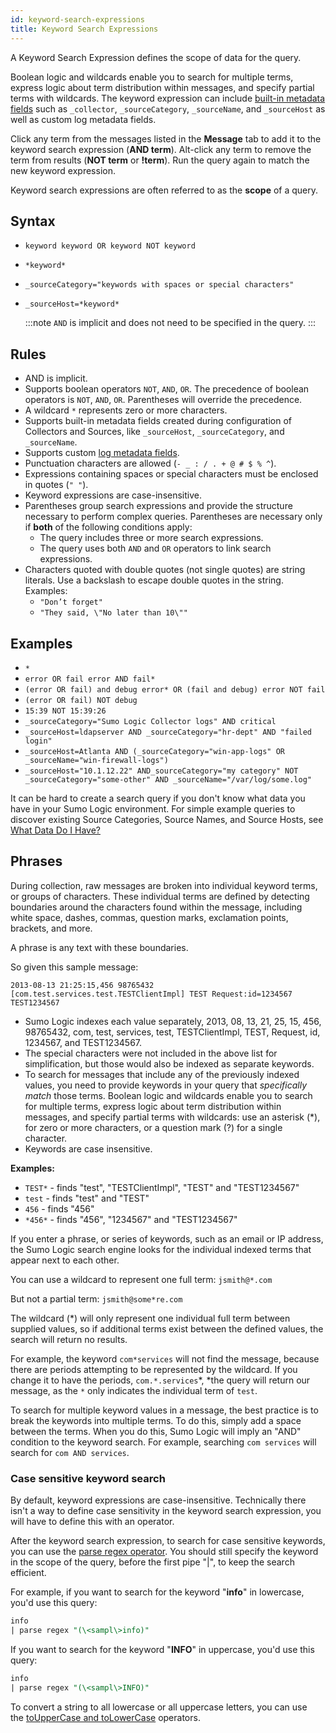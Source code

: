 ```yaml
---
id: keyword-search-expressions
title: Keyword Search Expressions
---
```




A Keyword Search Expression defines the scope of data for the query.

Boolean logic and wildcards enable you to search for multiple terms, express logic about term distribution within messages, and specify
partial terms with wildcards. The keyword expression can include [built-in metadata fields](../search-basics/built-in-metadata.md) such as `_collector`, `_sourceCategory`, `_sourceName`, and `_sourceHost` as well as custom log metadata fields.

Click any term from the messages listed in the **Message** tab to add it to the keyword search expression (**AND term**). Alt-click any term to remove the term from results (**NOT term** or **!term**). Run the query again to match the new keyword expression.

Keyword search expressions are often referred to as the **scope** of a query.

## Syntax

* `keyword keyword OR keyword NOT keyword`
* `*keyword*`
* `_sourceCategory="keywords with spaces or special characters"`
* `_sourceHost=*keyword*`

    :::note
    `AND` is implicit and does not need to be specified in the query.
    :::

## Rules

* AND is implicit.
* Supports boolean operators `NOT`, `AND`, `OR`. The precedence of boolean operators is `NOT`, `AND`, `OR`. Parentheses will override the precedence.
* A wildcard `*` represents zero or more characters.
* Supports built-in metadata fields created during configuration of Collectors and Sources, like `_sourceHost`, `_sourceCategory`, and `_sourceName`.
* Supports custom [log metadata fields](docs/manage/fields.md).
* Punctuation characters are allowed (`- _ : / . + @ # $ % ^`).
* Expressions containing spaces or special characters must be enclosed in quotes (`" "`).
* Keyword expressions are case-insensitive.
* Parentheses group search expressions and provide the structure necessary to perform complex queries. Parentheses are necessary only if **both** of the following conditions apply:
    * The query includes three or more search expressions.
    * The query uses both `AND` and `OR` operators to link search expressions.
* Characters quoted with double quotes (not single quotes) are string literals. Use a backslash to escape double quotes in the string. Examples:
    * `"Don’t forget"`
    * `"They said, \"No later than 10\""`

## Examples

* `*`
* `error OR fail error AND fail*`
* `(error OR fail) and debug error* OR (fail and debug) error NOT fail`
* `(error OR fail) NOT debug`
* `15:39 NOT 15:39:26`
* `_sourceCategory="Sumo Logic Collector logs" AND critical`
* `_sourceHost=ldapserver AND _sourceCategory="hr-dept" AND "failed login"`
* `_sourceHost=Atlanta AND (_sourceCategory="win-app-logs" OR _sourceName="win-firewall-logs")`
* `_sourceHost="10.1.12.22" AND_sourceCategory="my category" NOT _sourceCategory="some-other" AND _sourceName="/var/log/some.log"`

It can be hard to create a search query if you don't know what data you have in your Sumo Logic environment. For simple example queries to discover existing Source Categories, Source Names, and Source Hosts, see [What Data Do I Have?](/docs/search/get-started-with-search/build-search)

## Phrases

During collection, raw messages are broken into individual keyword terms, or groups of characters. These individual terms are defined by detecting boundaries around the characters found within the message, including white space, dashes, commas, question marks, exclamation
points, brackets, and more.

A phrase is any text with these boundaries.

So given this sample message:

```
2013-08-13 21:25:15,456 98765432 [com.test.services.test.TESTClientImpl] TEST Request:id=1234567 TEST1234567
```

* Sumo Logic indexes each value separately, 2013, 08, 13, 21, 25, 15, 456, 98765432, com, test, services, test, TESTClientImpl, TEST, Request, id, 1234567, and TEST1234567.
* The special characters were not included in the above list for simplification, but those would also be indexed as separate keywords.
* To search for messages that include any of the previously indexed values, you need to provide keywords in your query that *specifically match* those terms. Boolean logic and wildcards enable you to search for multiple terms, express logic about term distribution within messages, and specify partial terms with wildcards: use an asterisk (\*), for zero or more characters, or a question mark (?) for a single character.
* Keywords are case insensitive.

**Examples:**

* `TEST*` - finds "test", "TESTClientImpl", "TEST" and "TEST1234567"
* `test` - finds "test" and "TEST" 
* `456` - finds "456" 
* `*456*` - finds "456", "1234567" and "TEST1234567"

If you enter a phrase, or series of keywords, such as an email or IP address, the Sumo Logic search engine looks for the individual indexed terms that appear next to each other.

You can use a wildcard to represent one full term: `jsmith@*.com`

But not a partial term: `jsmith@some*re.com`

The wildcard (\*) will only represent one individual full term between supplied values, so if additional terms exist between the defined values, the search will return no results.

For example, the keyword `com*services` will not find the message, because there are periods attempting to be represented by the wildcard. If you change it to have the periods, `com.*.services`*, *the query will return our message, as the `*` only indicates the individual term of `test`.

To search for multiple keyword values in a message, the best practice is to break the keywords into multiple terms. To do this, simply add a space between the terms. When you do this, Sumo Logic will imply an "AND" condition to the keyword search. For example, searching `com services` will search for `com AND services`.

### Case sensitive keyword search

By default, keyword expressions are case-insensitive. Technically there isn't a way to define case sensitivity in the keyword search  expression, you will have to define this with an operator. 

After the keyword search expression, to search for case sensitive keywords, you can use the [parse regex operator](../../search-query-language/parse-operators/parse-variable-patterns-using-regex.md). You should still specify the keyword in the scope of the query, before the first pipe "\|", to keep the search efficient. 

For example, if you want to search for the keyword "**info**" in lowercase, you'd use this query:

```sql
info
| parse regex "(\<sampl\>info)"
```

If you want to search for the keyword "**INFO**" in uppercase, you'd use this query:

```sql
info
| parse regex "(\<sampl\>INFO)"
```

To convert a string to all lowercase or all uppercase letters, you can use the [toUpperCase and toLowerCase](../../search-query-language/search-operators/toLowerCase-and-toUpperCase.md) operators.

 

